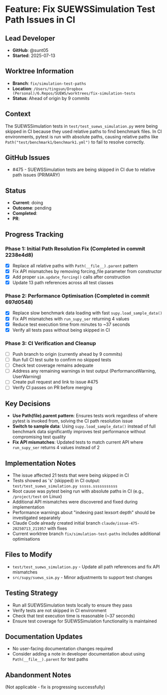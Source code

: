 # Feature: Fix SUEWSSimulation Test Path Issues in CI

## Lead Developer
- **GitHub**: @sunt05
- **Started**: 2025-07-13

## Worktree Information
- **Branch**: `fix/simulation-test-paths`
- **Location**: `/Users/tingsun/Dropbox (Personal)/6.Repos/SUEWS/worktrees/fix-simulation-tests`
- **Status**: Ahead of origin by 9 commits

## Context
The SUEWSSimulation tests in `test/test_suews_simulation.py` were being skipped in CI because they used relative paths to find benchmark files. In CI environments, pytest is run with absolute paths, causing relative paths like `Path("test/benchmark1/benchmark1.yml")` to fail to resolve correctly.

## GitHub Issues
- #475 - SUEWSSimulation tests are being skipped in CI due to relative path issues (PRIMARY)

## Status
- **Current**: doing
- **Outcome**: pending
- **Completed**: 
- **PR**: 

## Progress Tracking

### Phase 1: Initial Path Resolution Fix (Completed in commit 2238e4d8)
- [x] Replace all relative paths with `Path(__file__).parent` pattern
- [x] Fix API mismatches by removing forcing_file parameter from constructor
- [x] Add proper `sim.update_forcing()` calls after construction
- [x] Update 13 path references across all test classes

### Phase 2: Performance Optimisation (Completed in commit 697d0548)
- [x] Replace slow benchmark data loading with fast `supy.load_sample_data()`
- [x] Fix API mismatches with `run_supy_ser` returning 4 values
- [x] Reduce test execution time from minutes to ~37 seconds
- [x] Verify all tests pass without being skipped in CI

### Phase 3: CI Verification and Cleanup
- [ ] Push branch to origin (currently ahead by 9 commits)
- [ ] Run full CI test suite to confirm no skipped tests
- [ ] Check test coverage remains adequate
- [ ] Address any remaining warnings in test output (PerformanceWarning, UserWarning)
- [ ] Create pull request and link to issue #475
- [ ] Verify CI passes on PR before merging

## Key Decisions
- **Use Path(__file__).parent pattern**: Ensures tests work regardless of where pytest is invoked from, solving the CI path resolution issue
- **Switch to sample data**: Using `supy.load_sample_data()` instead of full benchmark data significantly improves test performance without compromising test quality
- **Fix API mismatches**: Updated tests to match current API where `run_supy_ser` returns 4 values instead of 2

## Implementation Notes
- The issue affected 21 tests that were being skipped in CI
- Tests showed as 's' (skipped) in CI output: `test/test_suews_simulation.py sssss.sssssssssss`
- Root cause was pytest being run with absolute paths in CI (e.g., `/project/test` on Linux)
- Additional API mismatches were discovered and fixed during implementation
- Performance warnings about "indexing past lexsort depth" should be investigated separately
- Claude Code already created initial branch `claude/issue-475-20250713_211957` with fixes
- Current worktree branch `fix/simulation-test-paths` includes additional optimisations

## Files to Modify
- `test/test_suews_simulation.py` - Update all path references and fix API mismatches
- `src/supy/suews_sim.py` - Minor adjustments to support test changes

## Testing Strategy
- Run all SUEWSSimulation tests locally to ensure they pass
- Verify tests are not skipped in CI environment
- Check that test execution time is reasonable (~37 seconds)
- Ensure test coverage for SUEWSSimulation functionality is maintained

## Documentation Updates
- No user-facing documentation changes required
- Consider adding a note in developer documentation about using `Path(__file__).parent` for test paths

## Abandonment Notes
(Not applicable - fix is progressing successfully)